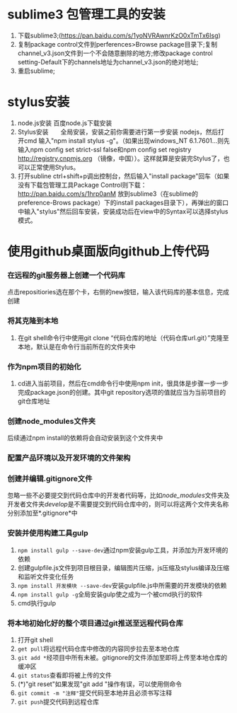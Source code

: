 # sublime3 包管理工具的安装
1. 下载sublime3;(https://pan.baidu.com/s/1yoNVRAwnrKzO0xTmTx6Isg) 
2. 复制package control文件到perferences>Browse package目录下;复制channel_v3.json文件到一个不会随意删除的地方;修改package control setting-Default下的channels地址为channel_v3.json的绝对地址;
3. 重启sublime;


# stylus安装
1. node.js安装
        百度node.js下载安装
2. Stylus安装
        全局安装，安装之前你需要进行第一步安装 nodejs，然后打开cmd 输入"npm install stylus -g"。（如果出现windows_NT 6.1.7601...则先输入npm config set strict-ssl false和npm config set registry http://registry.cnpmjs.org （镜像，中国））。这样就算是安装完Stylus了，也可以正常使用Stylus。
3. 打开subline
        ctrl+shift+p调出控制台，然后输入"install package"回车（如果没有下载包管理工具Package Control则下载：http://pan.baidu.com/s/1hrp0anM 放到sublime3（在sublime的preference-Brows package）下的install packages目录下），再弹出的窗口中输入"stylus"然后回车安装，安装成功后在view中的Syntax可以选择stylus模式。
        
        
# 使用github桌面版向github上传代码
### 在远程的git服务器上创建一个代码库
点击repositiories选在那个卡，右侧的new按钮，输入该代码库的基本信息，完成创建
### 将其克隆到本地
1. 在git shell命令行中使用git clone “代码仓库的地址（代码仓库url.git）”克隆至本地，默认是在命令行当前所在的文件夹中
### 作为npm项目的初始化
1. cd进入当前项目，然后在cmd命令行中使用npm init，很具体是步骤一步一步完成package.json的创建。其中git repository选项的值就应当为当前项目的git仓库地址
### 创建node_modules文件夹
后续通过npm install的依赖将会自动安装到这个文件夹中
### 配置产品环境以及开发环境的文件架构
### 创建并编辑.gitignore文件
忽略一些不必要提交到代码仓库中的开发者代码等，比如*node_modules*文件夹及开发者文件夹*develop*是不需要提交到代码仓库中的，则可以将这两个文件夹名称分别添加至*.gitignore*中
### 安装并使用构建工具gulp
1. `npm install gulp --save-dev`通过npm安装gulp工具，并添加为开发环境的依赖
2. 创建gulpfile.js文件到项目根目录，编辑图片压缩，js压缩及stylus编译及压缩和监听文件变化任务
3. `npm install 开发模块 --save-dev`安装gulpfile.js中所需要的开发模块的依赖
4. `npm install gulp -g`全局安装gulp使之成为一个被cmd执行的软件
5. cmd执行gulp
### 将本地初始化好的整个项目通过git推送至远程代码仓库
1. 打开git shell
2. `get pull`将远程代码仓库中修改的内容同步拉去至本地仓库
3. `git add *`经项目中所有未被。gitignore的文件添加至即将上传至本地仓库的缓冲区
4. `git status`查看即将被上传的文件
5. (\*)"git reset"如果发现"git add "操作有误，可以使用侧命令
6. `git commit -m "注释"`提交代码至本地并且必须书写注释
7. `git push`提交代码到远程仓库
        

